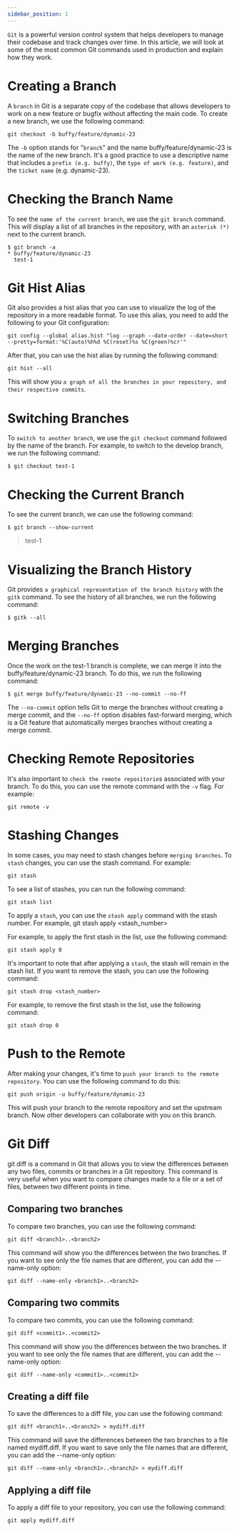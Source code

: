 ```yaml
---
sidebar_position: 1
---
```


`Git` is a powerful version control system that helps developers to manage their codebase and track changes over time. In this article, we will look at  some of the most common Git commands used in production and explain how they work.

# Creating a Branch

A `branch` in Git is a separate copy of the codebase that allows developers to work on a new feature or bugfix without affecting the main code. To create a new branch, we use the following command:

```
git checkout -b buffy/feature/dynamic-23
```

The `-b` option stands for "`branch`" and the name buffy/feature/dynamic-23 is the name of the new branch. It's a good practice to use a descriptive name that includes a `prefix (e.g. buffy)`, the `type of work (e.g. feature)`, and the `ticket name` (e.g. dynamic-23).

# Checking the Branch Name

To see the `name of the current branch`, we use the `git branch` command. This will display a list of all branches in the repository, with an `asterisk (*)` next to the current branch.

```
$ git branch -a
* buffy/feature/dynamic-23
  test-1
```

# Git Hist Alias

Git also provides a hist alias that you can use to visualize the log of the repository in a more readable format. To use this alias, you need to add the following to your Git configuration:

```
git config --global alias.hist "log --graph --date-order --date=short --pretty=format:'%C(auto)%h%d %C(reset)%s %C(green)%cr'"
```

After that, you can use the hist alias by running the following command:

```
git hist --all
```

This will show you `a graph of all the branches in your repository, and their respective commits`.

# Switching Branches

To `switch to another branch`, we use the `git checkout` command followed by the name of the branch. For example, to switch to the develop branch, we run the following command:

```
$ git checkout test-1
```

# Checking the Current Branch

To see the current branch, we can use the following command:

```
$ git branch --show-current
```

> test-1

# Visualizing the Branch History

Git provides `a graphical representation of the branch history` with the `gitk` command. To see the history of all branches, we run the following command:

```
$ gitk --all
```

# Merging Branches

Once the work on the test-1 branch is complete, we can merge it into the buffy/feature/dynamic-23 branch. To do this, we run the following command:

```
$ git merge buffy/feature/dynamic-23 --no-commit --no-ff
```

The `--no-commit` option tells Git to merge the branches without creating a merge commit, and the `--no-ff` option disables fast-forward merging, which is a Git feature that automatically merges branches without creating a merge commit.

# Checking Remote Repositories

It's also important to `check the remote repositorie`s associated with your branch. To do this, you can use the remote command with the `-v` flag. For example:

```
git remote -v
```

# Stashing Changes

In some cases, you may need to stash changes before `merging branches`. To `stash` changes, you can use the stash command. For example:

```
git stash
```

To see a list of stashes, you can run the following command:

```
git stash list
```

To apply a `stash`, you can use the `stash apply` command with the stash number. For example, git stash apply <stash_number>

For example, to apply the first stash in the list, use the following command:

```
git stash apply 0
```

It's important to note that after applying a `stash`, the stash will remain in the stash list. If you want to remove the stash, you can use the following command:

```
git stash drop <stash_number>
```

For example, to remove the first stash in the list, use the following command:

```
git stash drop 0
```

# Push to the Remote

After making your changes, it's time to `push your branch to the remote repository`. You can use the following command to do this:

```
git push origin -u buffy/feature/dynamic-23
```

This will push your branch to the remote repository and set the upstream branch. Now other developers can collaborate with you on this branch.

# Git Diff

git diff is a command in Git that allows you to view the differences between any two files, commits or branches in a Git repository. This command is very useful when you want to compare changes made to a file or a set of files, between two different points in time.

## Comparing two branches

To compare two branches, you can use the following command:

```
git diff <branch1>..<branch2>
```

This command will show you the differences between the two branches. If you want to see only the file names that are different, you can add the --name-only option:

```
git diff --name-only <branch1>..<branch2>
```

## Comparing two commits

To compare two commits, you can use the following command:

```
git diff <commit1>..<commit2>
```

This command will show you the differences between the two branches. If you want to see only the file names that are different, you can add the --name-only option:

```
git diff --name-only <commit1>..<commit2>
```

## Creating a diff file

To save the differences to a diff file, you can use the following command:

```
git diff <branch1>..<branch2> > mydiff.diff
```

This command will save the differences between the two branches to a file named mydiff.diff. If you want to save only the file names that are different, you can add the --name-only option:

```
git diff --name-only <branch1>..<branch2> > mydiff.diff
```

## Applying a diff file

To apply a diff file to your repository, you can use the following command:

```
git apply mydiff.diff
```
